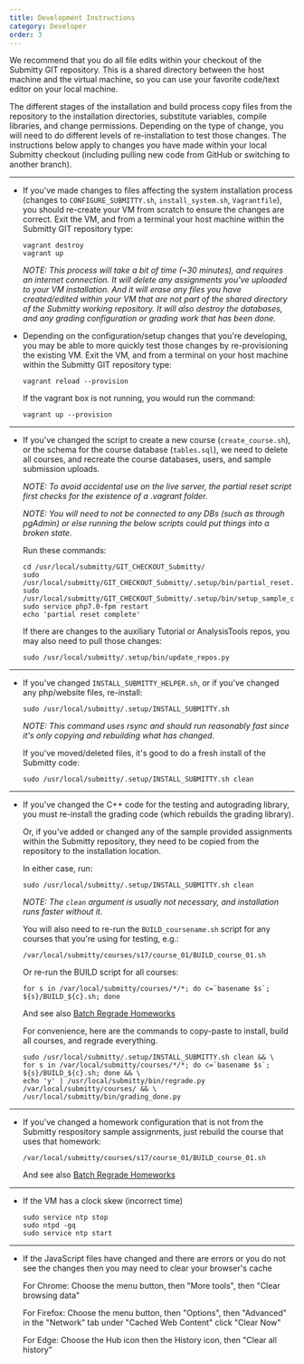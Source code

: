 ```yaml
---
title: Development Instructions
category: Developer
order: 3
---
```


We recommend that you do all file edits within your checkout of the
Submitty GIT repository.  This is a shared directory between the host
machine and the virtual machine, so you can use your favorite
code/text editor on your local machine.

The different stages of the installation and build process copy files
from the repository to the installation directories, substitute
variables, compile libraries, and change permissions.  Depending on
the type of change, you will need to do different levels of
re-installation to test those changes.  The instructions below apply
to changes you have made within your local Submitty checkout
(including pulling new code from GitHub or switching to another
branch).

---

* If you've made changes to files affecting the system installation
  process (changes to `CONFIGURE_SUBMITTY.sh`, `install_system.sh`,
  `Vagrantfile`), you should re-create your VM from scratch to ensure
  the changes are correct.  Exit the VM, and from a terminal your
  host machine within the Submitty GIT repository type:

  ```
  vagrant destroy
  vagrant up
  ```
  
  _NOTE: This process will take a bit of time (~30 minutes), and
  requires an internet connection.  It will delete any assignments
  you've uploaded to your VM installation.  And it will erase any
  files you have created/edited within your VM that are not part of
  the shared directory of the Submitty working repository.  It will
  also destroy the databases, and any grading configuration or grading
  work that has been done._


* Depending on the configuration/setup changes that you're developing,
  you may be able to more quickly test those changes by
  re-provisioning the existing VM.  Exit the VM, and from a terminal
  on your host machine within the Submitty GIT repository type:

  ```
  vagrant reload --provision
  ```

  If the vagrant box is not running, you would run the command:
   
  ```
  vagrant up --provision
  ```

---


* If you've changed the script to create a new course
  (`create_course.sh`), or the schema for the course database
  (`tables.sql`), we need to delete all courses, and recreate the
  course databases, users, and sample submission uploads.  

  _NOTE: To avoid accidental use on the live server, the partial
  reset script first checks for the existence of a .vagrant folder._

  _NOTE: You will need to not be connected to any DBs (such as through
  pgAdmin) or else running the below scripts could put things into a
  broken state._

  Run these commands:

  ```
  cd /usr/local/submitty/GIT_CHECKOUT_Submitty/
  sudo /usr/local/submitty/GIT_CHECKOUT_Submitty/.setup/bin/partial_reset.py
  sudo /usr/local/submitty/GIT_CHECKOUT_Submitty/.setup/bin/setup_sample_courses.py
  sudo service php7.0-fpm restart
  echo 'partial reset complete'
  ```   


  If there are changes to the auxiliary Tutorial or AnalysisTools
  repos, you may also need to pull those changes:

  ```
  sudo /usr/local/submitty/.setup/bin/update_repos.py
  ```

---

* If you've changed `INSTALL_SUBMITTY_HELPER.sh`, or if you've changed
  any php/website files, re-install:

  ```
  sudo /usr/local/submitty/.setup/INSTALL_SUBMITTY.sh
  ```

  _NOTE: This command uses rsync and should run reasonably fast since
  it's only copying and rebuilding what has changed._

  If you've moved/deleted files, it's good to do a fresh install of
  the Submitty code:  

  ```
  sudo /usr/local/submitty/.setup/INSTALL_SUBMITTY.sh clean
  ```

---

* If you've changed the C++ code for the testing and autograding
  library, you must re-install the grading code (which rebuilds the
  grading library).

  Or, if you've added or changed any of the sample provided
  assignments within the Submitty repository, they need to be copied
  from the repository to the installation location.

  In either case, run:

  ```
  sudo /usr/local/submitty/.setup/INSTALL_SUBMITTY.sh clean
  ```
  
  _NOTE: The `clean` argument is usually not necessary, and
  installation runs faster without it._

  You will also need to re-run the `BUILD_coursename.sh` script for
  any courses that you're using for testing, e.g.:

  ```
  /var/local/submitty/courses/s17/course_01/BUILD_course_01.sh
  ```

  Or re-run the BUILD script for all courses:

  ```
  for s in /var/local/submitty/courses/*/*; do c=`basename $s`; ${s}/BUILD_${c}.sh; done
  ```

  And see also [Batch Regrade Homeworks](../instructor/batch_regrade_submissions)

  For convenience, here are the commands to copy-paste to install, 
  build all courses, and regrade everything.

  ```
  sudo /usr/local/submitty/.setup/INSTALL_SUBMITTY.sh clean && \
  for s in /var/local/submitty/courses/*/*; do c=`basename $s`; ${s}/BUILD_${c}.sh; done && \
  echo 'y' | /usr/local/submitty/bin/regrade.py /var/local/submitty/courses/ && \
  /usr/local/submitty/bin/grading_done.py
  ```

---

* If you've changed a homework configuration that is not from the
  Submitty respository sample assignments, just rebuild the course
  that uses that homework:

  ```
  /var/local/submitty/courses/s17/course_01/BUILD_course_01.sh
  ```
   
  And see also [Batch Regrade Homeworks](../instructor/batch_regrade_submissions)

---

* If the VM has a clock skew (incorrect time)

  ```
  sudo service ntp stop
  sudo ntpd -gq
  sudo service ntp start
  ```

---

* If the JavaScript files have changed and there are errors or you do not see the changes then you may need to clear your browser's cache


   For Chrome: Choose the menu button, then "More tools", then "Clear browsing data"  

   For Firefox: Choose the menu button, then "Options", then "Advanced" in the "Network" tab under "Cached Web Content" click "Clear Now"  

   For Edge: Choose the Hub icon then the History icon, then "Clear all history"  
